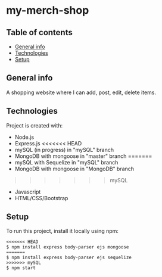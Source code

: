 # my-merch-shop
## Table of contents
* [General info](#general-info)
* [Technologies](#technologies)
* [Setup](#setup)

## General info
A shopping website where I can add, post, edit, delete items. 
	
## Technologies
Project is created with:
* Node.js
* Express.js
<<<<<<< HEAD
* mySQL (in progress) in "mySQL" branch
* MongoDB with mongoose in "master" branch
=======
* mySQL with Sequelize in "mySQL" branch
* MongoDB with mongoose in "MongoDB" branch
>>>>>>> mySQL
* Javascript
* HTML/CSS/Bootstrap
	
## Setup
To run this project, install it locally using npm:

```
<<<<<<< HEAD
$ npm install express body-parser ejs mongoose
=======
$ npm install express body-parser ejs sequelize
>>>>>>> mySQL
$ npm start
```
